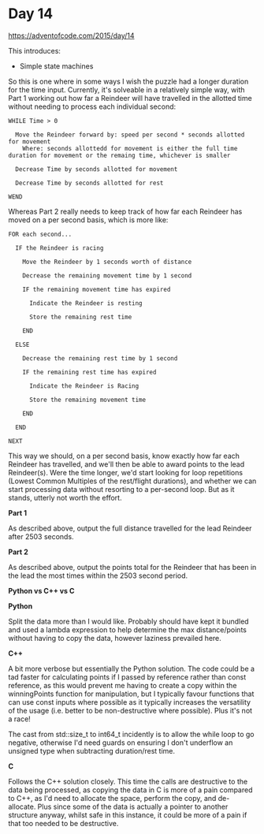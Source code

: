 # Day 14

https://adventofcode.com/2015/day/14

This introduces:
- Simple state machines

So this is one where in some ways I wish the puzzle had a longer duration for the time input.  Currently, it's solveable in a relatively simple way, with Part 1 working out how far a Reindeer will have travelled in the allotted time without needing to process each individual second:

    WHILE Time > 0
    
      Move the Reindeer forward by: speed per second * seconds allotted for movement
        Where: seconds allottedd for movement is either the full time duration for movement or the remaing time, whichever is smaller
      
      Decrease Time by seconds allotted for movement
      
      Decrease Time by seconds allotted for rest

    WEND

Whereas Part 2 really needs to keep track of how far each Reindeer has moved on a per second basis, which is more like:

    FOR each second...
    
      IF the Reindeer is racing

        Move the Reindeer by 1 seconds worth of distance
        
        Decrease the remaining movement time by 1 second
        
        IF the remaining movement time has expired
        
          Indicate the Reindeer is resting

          Store the remaining rest time

        END

      ELSE
      
        Decrease the remaining rest time by 1 second
        
        IF the remaining rest time has expired
        
          Indicate the Reindeer is Racing

          Store the remaining movement time

        END
        
      END
    
    NEXT

This way we should, on a per second basis, know exactly how far each Reindeer has travelled, and we'll then be able to award points to the lead Reindeer(s).  Were the time longer, we'd start looking for loop repetitions (Lowest Common Multiples of the rest/flight durations), and whether we can start processing data without resorting to a per-second loop.  But as it stands, utterly not worth the effort.

**Part 1**

As described above, output the full distance travelled for the lead Reindeer after 2503 seconds.

**Part 2**

As described above, output the points total for the Reindeer that has been in the lead the most times within the 2503 second period.

**Python vs C++ vs C**

**Python**

Split the data more than I would like.  Probably should have kept it bundled and used a lambda expression to help determine the max distance/points without having to copy the data, however laziness prevailed here.

**C++**

A bit more verbose but essentially the Python solution.  The code could be a tad faster for calculating points if I passed by reference rather than const reference, as this would prevent me having to create a copy within the winningPoints function for manipulation, but I typically favour functions that can use const inputs where possible as it typically increases the versatility of the usage (i.e. better to be non-destructive where possible).  Plus it's not a race!

The cast from std::size_t to int64_t incidently is to allow the while loop to go negative, otherwise I'd need guards on ensuring I don't underflow an unsigned type when subtracting duration/rest time.

**C**

Follows the C++ solution closely.  This time the calls are destructive to the data being processed, as copying the data in C is more of a pain compared to C++, as I'd need to allocate the space, perform the copy, and de-allocate.  Plus since some of the data is actually a pointer to another structure anyway, whilst safe in this instance, it could be more of a pain if that too needed to be destructive.
